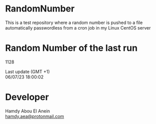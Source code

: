 # RandomNumber    
This is a test repository where a random number is pushed to a file automatically passwordless from a cron job in my Linux CentOS server    
# Random Number of the last run   
1128
      
Last update (GMT +1)    
06/07/23 18:00:02
# Developer    
Hamdy Abou El Anein   
hamdy.aea@protonmail.com
